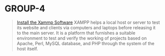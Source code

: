 # GROUP-4
> [Install the Xammp Software](https://www.apachefriends.org/index.html) 
XAMPP helps a local host or server to test its website and clients via computers and laptops before releasing it to the main server. It is a platform that furnishes a suitable environment to test and verify the working of projects based on Apache, Perl, MySQL database, and PHP through the system of the host itself.

